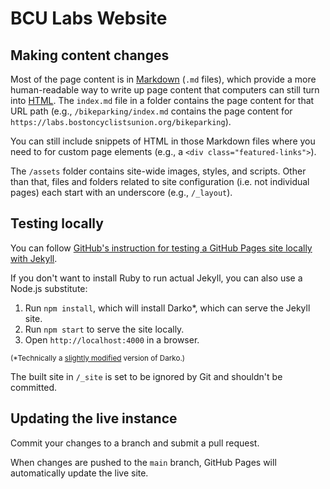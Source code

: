 # BCU Labs Website


## Making content changes

Most of the page content is in [Markdown](https://commonmark.org/help/) (`.md` files), which provide a more human-readable way to write up page content that computers can still turn into [HTML](https://developer.mozilla.org/docs/Web/HTML).  The `index.md` file in a folder contains the page content for that URL path (e.g., `/bikeparking/index.md` contains the page content for `https://labs.bostoncyclistsunion.org/bikeparking`).

You can still include snippets of HTML in those Markdown files where you need to for custom page elements (e.g., a `<div class="featured-links">`).

The `/assets` folder contains site-wide images, styles, and scripts.  Other than that, files and folders related to site configuration (i.e. not individual pages) each start with an underscore (e.g., `/_layout`).


## Testing locally

You can follow [GitHub's instruction for testing a GitHub Pages site locally with Jekyll](https://docs.github.com/pages/setting-up-a-github-pages-site-with-jekyll/testing-your-github-pages-site-locally-with-jekyll).

If you don't want to install Ruby to run actual Jekyll, you can also use a Node.js substitute:

1. Run `npm install`, which will install Darko\*, which can serve the Jekyll site.
2. Run `npm start` to serve the site locally.
3. Open `http://localhost:4000` in a browser.

<small>(\*Technically a [slightly modified](https://github.com/cyjake/darko/issues/19#issuecomment-3162446016) version of Darko.)</small>

The built site in `/_site` is set to be ignored by Git and shouldn't be committed.


## Updating the live instance

Commit your changes to a branch and submit a pull request.

When changes are pushed to the `main` branch, GitHub Pages will automatically update the live site.
